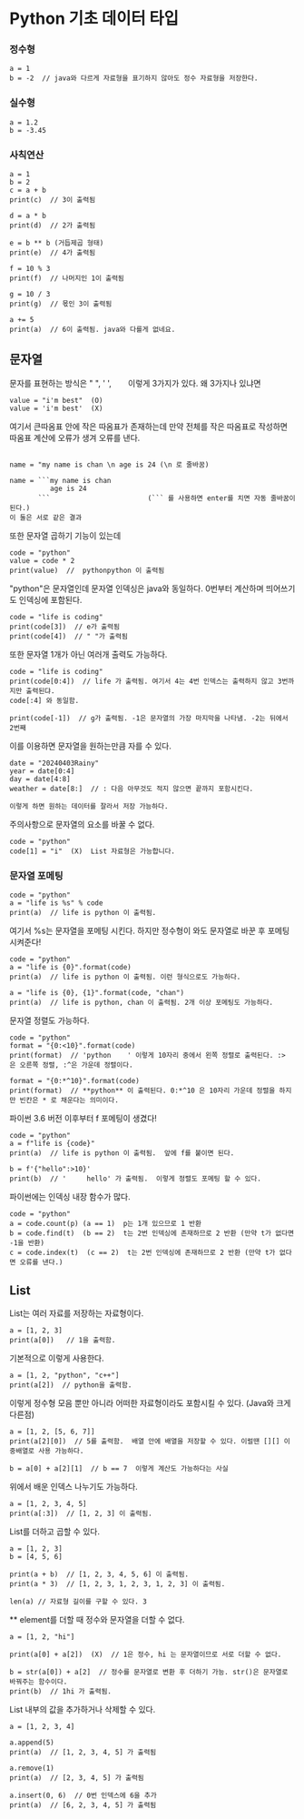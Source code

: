 # Python 기초 데이터 타입

### 정수형

```
a = 1
b = -2  // java와 다르게 자료형을 표기하지 않아도 정수 자료형을 저장한다.
```

### 실수형

```
a = 1.2
b = -3.45
```

### 사칙연산

```
a = 1
b = 2
c = a + b
print(c)  // 3이 출력됨

d = a * b
print(d)  // 2가 출력됨

e = b ** b (거듭제곱 형태)
print(e)  // 4가 출력됨

f = 10 % 3
print(f)  // 나머지인 1이 출력됨

g = 10 / 3
print(g)  // 몫인 3이 출력됨

a += 5
print(a)  // 6이 출력됨. java와 다를게 없네요.
```

## 문자열

문자를 표현하는 방식은 "  ", '  ', ```   ``` 이렇게 3가지가 있다. 왜 3가지나 있냐면
```
value = "i'm best"  (O)
value = 'i'm best'  (X)
```
여기서 큰따옴표 안에 작은 따옴표가 존재하는데 만약 전체를 작은 따옴표로 작성하면 따옴표 계산에 오류가 생겨 오류를 낸다.

```

name = "my name is chan \n age is 24 (\n 로 줄바꿈)

name = ```my name is chan
          age is 24
       ```                        (``` 를 사용하면 enter를 치면 자동 줄바꿈이 된다.)
이 둘은 서로 같은 결과
```

또한 문자열 곱하기 기능이 있는데
```
code = "python"
value = code * 2
print(value)  //  pythonpython 이 출력됨
```
"python"은 문자열인데 문자열 인덱싱은 java와 동일하다. 0번부터 계산하며 띄어쓰기도 인덱싱에 포함된다.

```
code = "life is coding"
print(code[3])  // e가 출력됨
print(code[4])  // " "가 출력됨
```

또한 문자열 1개가 아닌 여러개 출력도 가능하다.

```
code = "life is coding"
print(code[0:4])  // life 가 출력됨. 여기서 4는 4번 인덱스는 출력하지 않고 3번까지만 출력된댜.
code[:4] 와 동일함.

print(code[-1])  // g가 출력됨. -1은 문자열의 가장 마지막을 나타냄. -2는 뒤에서 2번째
```

이를 이용하면 문자열을 원하는만큼 자를 수 있다.

```
date = "20240403Rainy"
year = date[0:4]
day = date[4:8]
weather = date[8:]  // : 다음 아무것도 적지 않으면 끝까지 포함시킨다.

이렇게 하면 원하는 데이터를 잘라서 저장 가능하다.
```

주의사항으로 문자열의 요소를 바꿀 수 없다.
```
code = "python"
code[1] = "i"  (X)  List 자료형은 가능합니다.
```

### 문자열 포메팅

```
code = "python"
a = "life is %s" % code
print(a)  // life is python 이 출력됨.
```
여기서 %s는 문자열을 포메팅 시킨다. 하지만 정수형이 와도 문자열로 바꾼 후 포메팅 시켜준다!

```
code = "python"
a = "life is {0}".format(code)
print(a)  // life is python 이 출력됨. 이런 형식으로도 가능하다.

a = "life is {0}, {1}".format(code, "chan")
print(a)  // life is python, chan 이 출력됨. 2개 이상 포메팅도 가능하다.
```

문자열 정렬도 가능하다.

```
code = "python"
format = "{0:<10}".format(code)
print(format)  // 'python    ' 이렇게 10자리 중에서 왼쪽 정렬로 출력된다. :>  은 오른쪽 정렬, :^은 가운데 정렬이다.

format = "{0:*^10}".format(code)
print(format)  // **python** 이 출력된다. 0:*^10 은 10자리 가운데 정렬을 하지만 빈칸은 * 로 채운다는 의미이다.
```

파이썬 3.6 버전 이후부터 f 포메팅이 생겼다!

```
code = "python"
a = f"life is {code}"
print(a)  // life is python 이 출력됨.  앞에 f를 붙이면 된다.

b = f'{"hello":>10}'
print(b)  // '     hello' 가 출력됨.  이렇게 정렬도 포메팅 할 수 있다.
```

파이썬에는 인덱싱 내장 함수가 많다.

```
code = "python"
a = code.count(p) (a == 1)  p는 1개 있으므로 1 반환
b = code.find(t)  (b == 2)  t는 2번 인덱싱에 존재하므로 2 반환 (만약 t가 없다면 -1을 반환)
c = code.index(t)  (c == 2)  t는 2번 인덱싱에 존재하므로 2 반환 (만약 t가 없다면 오류를 낸다.)
```

## List

List는 여러 자료를 저장하는 자료형이다.
```
a = [1, 2, 3]
print(a[0])   // 1을 출력함.
```
기본적으로 이렇게 사용한다.

```
a = [1, 2, "python", "c++"]
print(a[2])  // python을 출력함.
```
이렇게 정수형 모음 뿐만 아니라 어떠한 자료형이라도 포함시킬 수 있다. (Java와 크게 다른점)

```
a = [1, 2, [5, 6, 7]]
print(a[2][0])  // 5를 출력함.  배열 안에 배열을 저장할 수 있다. 이럴땐 [][] 이중배열로 사용 가능하다.

b = a[0] + a[2][1]  // b == 7  이렇게 계산도 가능하다는 사실
```

위에서 배운 인덱스 나누기도 가능하다.
```
a = [1, 2, 3, 4, 5]
print(a[:3])  // [1, 2, 3] 이 출력됨.
```

List를 더하고 곱할 수 있다.
```
a = [1, 2, 3]
b = [4, 5, 6]

print(a + b)  // [1, 2, 3, 4, 5, 6] 이 출력됨.
print(a * 3)  // [1, 2, 3, 1, 2, 3, 1, 2, 3] 이 출력됨.

len(a) // 자료형 길이를 구할 수 있다. 3
```

** element를 더할 때 정수와 문자열을 더할 수 없다.
```
a = [1, 2, "hi"]

print(a[0] + a[2])  (X)  // 1은 정수, hi 는 문자열이므로 서로 더할 수 없다.

b = str(a[0]) + a[2]  // 정수를 문자열로 변환 후 더하기 가능. str()은 문자열로 바꿔주는 함수이다.
print(b)  // 1hi 가 출력됨.
```

List 내부의 값을 추가하거나 삭제할 수 있다.

```
a = [1, 2, 3, 4]

a.append(5)
print(a)  // [1, 2, 3, 4, 5] 가 출력됨

a.remove(1)
print(a)  // [2, 3, 4, 5] 가 출력됨

a.insert(0, 6)  // 0번 인덱스에 6을 추가
print(a)  // [6, 2, 3, 4, 5] 가 출력됨
